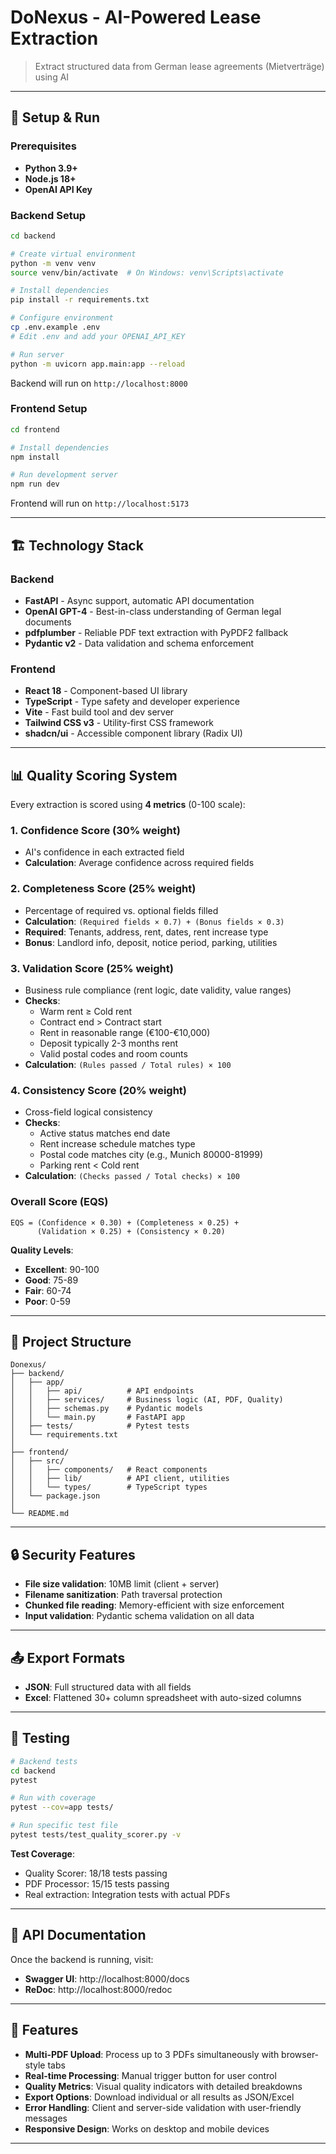# DoNexus - AI-Powered Lease Extraction

> Extract structured data from German lease agreements (Mietverträge) using AI

---

## 🚀 Setup & Run

### Prerequisites

- **Python 3.9+**
- **Node.js 18+**
- **OpenAI API Key**

### Backend Setup

```bash
cd backend

# Create virtual environment
python -m venv venv
source venv/bin/activate  # On Windows: venv\Scripts\activate

# Install dependencies
pip install -r requirements.txt

# Configure environment
cp .env.example .env
# Edit .env and add your OPENAI_API_KEY

# Run server
python -m uvicorn app.main:app --reload
```

Backend will run on `http://localhost:8000`

### Frontend Setup

```bash
cd frontend

# Install dependencies
npm install

# Run development server
npm run dev
```

Frontend will run on `http://localhost:5173`

---

## 🏗️ Technology Stack

### Backend
- **FastAPI** - Async support, automatic API documentation
- **OpenAI GPT-4** - Best-in-class understanding of German legal documents
- **pdfplumber** - Reliable PDF text extraction with PyPDF2 fallback
- **Pydantic v2** - Data validation and schema enforcement

### Frontend
- **React 18** - Component-based UI library
- **TypeScript** - Type safety and developer experience
- **Vite** - Fast build tool and dev server
- **Tailwind CSS v3** - Utility-first CSS framework
- **shadcn/ui** - Accessible component library (Radix UI)

---

## 📊 Quality Scoring System

Every extraction is scored using **4 metrics** (0-100 scale):

### 1. Confidence Score (30% weight)
- AI's confidence in each extracted field
- **Calculation**: Average confidence across required fields

### 2. Completeness Score (25% weight)
- Percentage of required vs. optional fields filled
- **Calculation**: `(Required fields × 0.7) + (Bonus fields × 0.3)`
- **Required**: Tenants, address, rent, dates, rent increase type
- **Bonus**: Landlord info, deposit, notice period, parking, utilities

### 3. Validation Score (25% weight)
- Business rule compliance (rent logic, date validity, value ranges)
- **Checks**:
  - Warm rent ≥ Cold rent
  - Contract end > Contract start
  - Rent in reasonable range (€100-€10,000)
  - Deposit typically 2-3 months rent
  - Valid postal codes and room counts
- **Calculation**: `(Rules passed / Total rules) × 100`

### 4. Consistency Score (20% weight)
- Cross-field logical consistency
- **Checks**:
  - Active status matches end date
  - Rent increase schedule matches type
  - Postal code matches city (e.g., Munich 80000-81999)
  - Parking rent < Cold rent
- **Calculation**: `(Checks passed / Total checks) × 100`

### Overall Score (EQS)

```
EQS = (Confidence × 0.30) + (Completeness × 0.25) + 
      (Validation × 0.25) + (Consistency × 0.20)
```

**Quality Levels**:
- **Excellent**: 90-100
- **Good**: 75-89
- **Fair**: 60-74
- **Poor**: 0-59

---

## 📁 Project Structure

```
Donexus/
├── backend/
│   ├── app/
│   │   ├── api/          # API endpoints
│   │   ├── services/     # Business logic (AI, PDF, Quality)
│   │   ├── schemas.py    # Pydantic models
│   │   └── main.py       # FastAPI app
│   ├── tests/            # Pytest tests
│   └── requirements.txt
│
├── frontend/
│   ├── src/
│   │   ├── components/   # React components
│   │   ├── lib/          # API client, utilities
│   │   └── types/        # TypeScript types
│   └── package.json
│
└── README.md
```

---

## 🔒 Security Features

- **File size validation**: 10MB limit (client + server)
- **Filename sanitization**: Path traversal protection
- **Chunked file reading**: Memory-efficient with size enforcement
- **Input validation**: Pydantic schema validation on all data

---

## 📤 Export Formats

- **JSON**: Full structured data with all fields
- **Excel**: Flattened 30+ column spreadsheet with auto-sized columns

---

## 🧪 Testing

```bash
# Backend tests
cd backend
pytest

# Run with coverage
pytest --cov=app tests/

# Run specific test file
pytest tests/test_quality_scorer.py -v
```

**Test Coverage**:
- Quality Scorer: 18/18 tests passing
- PDF Processor: 15/15 tests passing
- Real extraction: Integration tests with actual PDFs

---

## 📝 API Documentation

Once the backend is running, visit:
- **Swagger UI**: http://localhost:8000/docs
- **ReDoc**: http://localhost:8000/redoc

---

## 🎯 Features

- **Multi-PDF Upload**: Process up to 3 PDFs simultaneously with browser-style tabs
- **Real-time Processing**: Manual trigger button for user control
- **Quality Metrics**: Visual quality indicators with detailed breakdowns
- **Export Options**: Download individual or all results as JSON/Excel
- **Error Handling**: Client and server-side validation with user-friendly messages
- **Responsive Design**: Works on desktop and mobile devices

---
